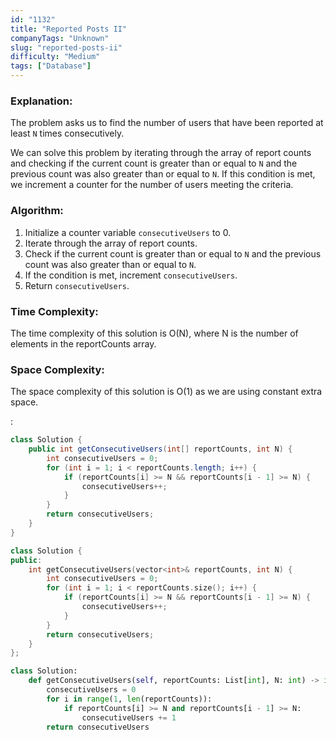 ```yaml
---
id: "1132"
title: "Reported Posts II"
companyTags: "Unknown"
slug: "reported-posts-ii"
difficulty: "Medium"
tags: ["Database"]
---
```


### Explanation:

The problem asks us to find the number of users that have been reported at least `N` times consecutively.

We can solve this problem by iterating through the array of report counts and checking if the current count is greater than or equal to `N` and the previous count was also greater than or equal to `N`. If this condition is met, we increment a counter for the number of users meeting the criteria.

### Algorithm:

1. Initialize a counter variable `consecutiveUsers` to 0.
2. Iterate through the array of report counts.
3. Check if the current count is greater than or equal to `N` and the previous count was also greater than or equal to `N`.
4. If the condition is met, increment `consecutiveUsers`.
5. Return `consecutiveUsers`.

### Time Complexity:
The time complexity of this solution is O(N), where N is the number of elements in the reportCounts array.

### Space Complexity:
The space complexity of this solution is O(1) as we are using constant extra space.

:

```java
class Solution {
    public int getConsecutiveUsers(int[] reportCounts, int N) {
        int consecutiveUsers = 0;
        for (int i = 1; i < reportCounts.length; i++) {
            if (reportCounts[i] >= N && reportCounts[i - 1] >= N) {
                consecutiveUsers++;
            }
        }
        return consecutiveUsers;
    }
}
```

```cpp
class Solution {
public:
    int getConsecutiveUsers(vector<int>& reportCounts, int N) {
        int consecutiveUsers = 0;
        for (int i = 1; i < reportCounts.size(); i++) {
            if (reportCounts[i] >= N && reportCounts[i - 1] >= N) {
                consecutiveUsers++;
            }
        }
        return consecutiveUsers;
    }
};
```

```python
class Solution:
    def getConsecutiveUsers(self, reportCounts: List[int], N: int) -> int:
        consecutiveUsers = 0
        for i in range(1, len(reportCounts)):
            if reportCounts[i] >= N and reportCounts[i - 1] >= N:
                consecutiveUsers += 1
        return consecutiveUsers
```